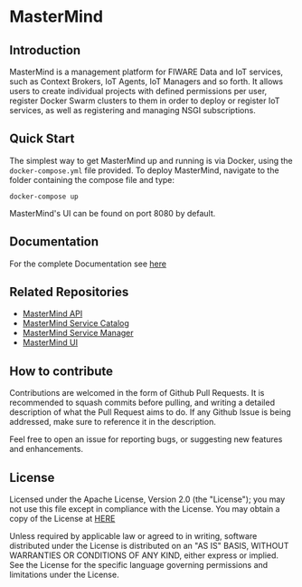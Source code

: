 # MasterMind

## Introduction

MasterMind is a management platform for FIWARE Data and IoT services, such as
Context Brokers, IoT Agents, IoT Managers and so forth. It allows users to
create individual projects with defined permissions per user, register Docker
Swarm clusters to them in order to deploy or register IoT services, as well as
registering and managing NSGI subscriptions.

## Quick Start

The simplest way to get MasterMind up and running is via Docker, using the
`docker-compose.yml` file provided. To deploy MasterMind, navigate to the folder
containing the compose file and type:

```shell
docker-compose up
```

MasterMind's UI can be found on port 8080 by default.

## Documentation

For the complete Documentation see [here](http://mastermind-main.readthedocs.io/en/latest/)

## Related Repositories

- [MasterMind API](https://github.com/martel-innovate/MasterMind-API)
- [MasterMind Service Catalog](https://github.com/martel-innovate/MasterMind-Service-Catalog)
- [MasterMind Service Manager](https://github.com/icclab/MasterMind-ServiceManager)
- [MasterMind UI](https://github.com/martel-innovate/MasterMind-UI)

## How to contribute

Contributions are welcomed in the form of Github Pull Requests. It is
recommended to squash commits before pulling, and writing a detailed description
of what the Pull Request aims to do. If any Github Issue is being addressed,
make sure to reference it in the description.

Feel free to open an issue for reporting bugs, or suggesting new features and
enhancements.

## License

Licensed under the Apache License, Version 2.0 (the "License");
you may not use this file except in compliance with the License.
You may obtain a copy of the License at
[HERE](http://www.apache.org/licenses/LICENSE-2.0)

Unless required by applicable law or agreed to in writing, software
distributed under the License is distributed on an "AS IS" BASIS,
WITHOUT WARRANTIES OR CONDITIONS OF ANY KIND, either express or implied.
See the License for the specific language governing permissions and
limitations under the License.
